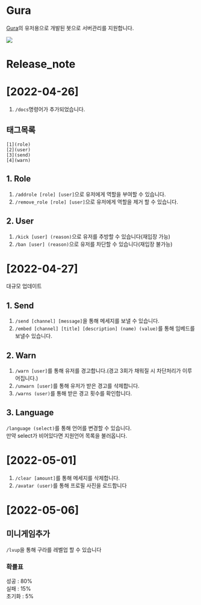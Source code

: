 # Gura
[Gura](https://github.com/VoidAsMad/Gura)의 유저용으로 개발된 봇으로 서버관리를 지원합니다.

[<img src="https://img.shields.io/badge/python-4374D9?style=for-the-badge&logo=python&logoColor=white">](https://discord.gg/B98msXGRB7)

# Release_note
# [2022-04-26]
1. `/docs`명령어가 추가되었습니다.<br/>
## 태그목록
```
[1](role)
[2](user)
[3](send)
[4](warn)
```
## 1. Role
1. `/addrole [role] [user]`으로 유저에게 역할을 부여할 수 있습니다.
2. `/remove_role [role] [user]`으로 유저에게 역할을 제거 할 수 있습니다.

## 2. User
1. `/kick [user] (reason)`으로 유저를 추방할 수 있습니다(재입장 가능)
2. `/ban [user] (reason)`으로 유저를 차단할 수 있습니다(재입장 불가능)

# [2022-04-27]
대규모 업데이트
## 1. Send
1. `/send [channel] [message]`을 통해 메세지를 보낼 수 있습니다.
2. `/embed [channel] [title] [description] (name) (value)`를 통해 임베드를 보낼수 있습니다.

## 2. Warn
1. `/warn [user]`를 통해 유저를 경고합니다.(경고 3회가 채워질 시 차단처리가 이루어집니다.)
2. `/unwarn [user]`를 통해 유저가 받은 경고를 삭제합니다.
3. `/warns (user)`를 통해 받은 경고 횟수를 확인합니다.

## 3. Language
`/language (select)`를 통해 언어를 변경할 수 있습니다.<br/>
만약 select가 비어있다면 지원언어 목록을 불러옵니다.

# [2022-05-01]
1. `/clear [amount]`를 통해 메세지를 삭제합니다.
2. `/avatar (user)`를 통해 프로필 사진을 로드합니다

# [2022-05-06]
## 미니게임추가
`/lvup`을 통해 구라를 레벨업 할 수 있습니다
### 확률표
성공 : 80%<br/>
실패 : 15%<br/>
초기화 : 5%<br/>
